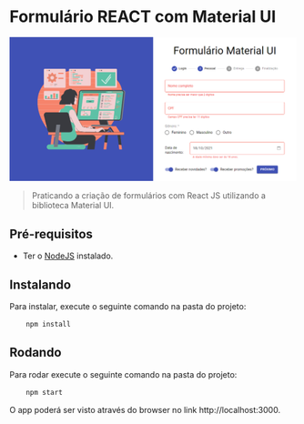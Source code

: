 # Formulário REACT com Material UI

<img src="src/assets/Print.PNG" alt="Print">

> Praticando a criação de formulários com React JS utilizando a biblioteca Material UI.

## Pré-requisitos

- Ter o [NodeJS](https://nodejs.org/) instalado.

## Instalando

Para instalar, execute o seguinte comando na pasta do projeto:

```js
    npm install
```

## Rodando

Para rodar execute o seguinte comando na pasta do projeto:

```js
    npm start
```

O app poderá ser visto através do browser no link http://localhost:3000.
